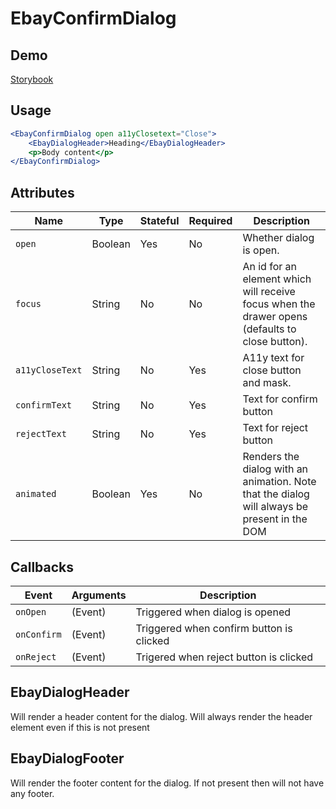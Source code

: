 # EbayConfirmDialog

## Demo

[Storybook](https://opensource.ebay.com/ebayui-core-react/main/?path=/story/dialogs-ebay-confirm-dialog--default)

## Usage

```jsx
<EbayConfirmDialog open a11yClosetext="Close">
    <EbayDialogHeader>Heading</EbayDialogHeader>
    <p>Body content</p>
</EbayConfirmDialog>
```

## Attributes

| Name            | Type    | Stateful | Required | Description                                                                                     |
| --------------- | ------- | -------- | -------- | ----------------------------------------------------------------------------------------------- |
| `open`          | Boolean | Yes      | No       | Whether dialog is open.                                                                         |
| `focus`         | String  | No       | No       | An id for an element which will receive focus when the drawer opens (defaults to close button). |
| `a11yCloseText` | String  | No       | Yes      | A11y text for close button and mask.                                                            |
| `confirmText`   | String  | No       | Yes      | Text for confirm button                                                                         |
| `rejectText`    | String  | No       | Yes      | Text for reject button                                                                          |
| `animated`      | Boolean | Yes      | No       | Renders the dialog with an animation. Note that the dialog will always be present in the DOM    |

## Callbacks

| Event       | Arguments | Description                              |
| ----------- | --------- | ---------------------------------------- |
| `onOpen`    | (Event)   | Triggered when dialog is opened          |
| `onConfirm` | (Event)   | Triggered when confirm button is clicked |
| `onReject`  | (Event)   | Trigered when reject button is clicked   |

## EbayDialogHeader

Will render a header content for the dialog. Will always render the header element even if this is not present

## EbayDialogFooter

Will render the footer content for the dialog. If not present then will not have any footer.

